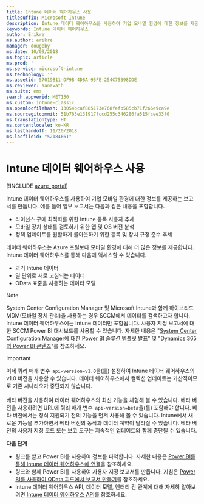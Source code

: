 ```yaml
---
title: Intune 데이터 웨어하우스 사용
titlesuffix: Microsoft Intune
description: Intune 데이터 웨어하우스를 사용하여 기업 모바일 환경에 대한 정보를 제공하는 보고서를 만듭니다.
keywords: Intune 데이터 웨어하우스
author: Erikre
ms.author: erikre
manager: dougeby
ms.date: 10/09/2018
ms.topic: article
ms.prod: ''
ms.service: microsoft-intune
ms.technology: ''
ms.assetid: 57019B11-DF9B-4D8A-95FE-254C75398DDE
ms.reviewer: aanavath
ms.suite: ems
search.appverid: MET150
ms.custom: intune-classic
ms.openlocfilehash: 13054bcaf885173e768fefb585cb71f266e9ca9e
ms.sourcegitcommit: 51b763e131917fccd255c346286fa515fcee33f0
ms.translationtype: HT
ms.contentlocale: ko-KR
ms.lasthandoff: 11/20/2018
ms.locfileid: "52184661"
---
```

# <a name="use-the-intune-data-warehouse"></a>Intune 데이터 웨어하우스 사용

[!INCLUDE [azure_portal](./includes/azure_portal.md)]

Intune 데이터 웨어하우스를 사용하여 기업 모바일 환경에 대한 정보를 제공하는 보고서를 만듭니다. 예를 들어 일부 보고서는 다음과 같은 내용을 포함합니다.
-   라이선스 구매 최적화를 위한 Intune 등록 사용자 추세
-   모바일 장치 상태를 검토하기 위한 앱 및 OS 버전 분석
-   정책 업데이트를 원활하게 롤아웃하기 위한 등록 및 장치 규정 준수 추세

데이터 웨어하우스는 Azure 포털보다 모바일 환경에 대해 더 많은 정보를 제공합니다. Intune 데이터 웨어하우스를 통해 다음에 액세스할 수 있습니다.

  -  과거 Intune 데이터
  -  일 단위로 새로 고침되는 데이터
  -  OData 표준을 사용하는 데이터 모델

> [!Note]
> System Center Configuration Manager 및 Microsoft Intune과 함께 하이브리드 MDM(모바일 장치 관리)을 사용하는 경우 SCCM에서 데이터를 검색하고자 합니다. Intune 데이터 웨어하우스에는 Intune 데이터만 포함됩니다. 사용자 지정 보고서에 대한 SCCM Power BI 대시보드를 사용할 수 있습니다. 자세한 내용은 "[System Center Configuration Manager에 대한 Power BI 솔루션 템플릿 발표]( https://powerbi.microsoft.com/blog/sccm-solution-template)" 및 "[Dynamics 365의 Power BI 콘텐츠](https://docs.microsoft.com/dynamics365/unified-operations/dev-itpro/analytics/power-bi-home-page)"를 참조하세요.

> [!Important]  
> 이제 쿼리 매개 변수  `api-version=v1.0`을(를) 설정하여 Intune 데이터 웨어하우스의 v1.0 버전을 사용할 수 있습니다. 데이터 웨어하우스에서 컬렉션 업데이트는 가산적이므로 기존 시나리오가 중단되지 않습니다.<br><br>
> 베타 버전을 사용하여 데이터 웨어하우스의 최신 기능을 체험해 볼 수 있습니다. 베타 버전을 사용하려면 URL에 쿼리 매개 변수  `api-version=beta`을(를) 포함해야 합니다. 베타 버전에서는 정식 지원되기 전의 기능을 먼저 사용해 볼 수 있습니다. Intune에서 새로운 기능을 추가하면서 베타 버전의 동작과 데이터 계약이 달라질 수 있습니다. 베타 버전의 사용자 지정 코드 또는 보고 도구는 지속적인 업데이트와 함께 중단될 수 있습니다.

**다음 단계**

- 링크를 받고 Power BI를 사용하여 정보를 파악합니다. 자세한 내용은 [Power BI를 통해 Intune 데이터 웨어하우스에 연결](reports-proc-get-a-link-powerbi.md)을 참조하세요.
- 링크와 함께 Power BI를 사용하여 사용자 지정 보고서를 만듭니다. 지침은 [Power BI를 사용하여 OData 피드에서 보고서 만들기](reports-proc-create-with-odata.md)를 참조하세요.
- Intune 데이터 웨어하우스 API, 데이터 모델, 엔터티 간 관계에 대해 자세히 알아보려면<!-- , and an example of creating a custom client to retrieve data,--> [Intune 데이터 웨어하우스 API](reports-nav-intune-data-warehouse.md)를 참조하세요.